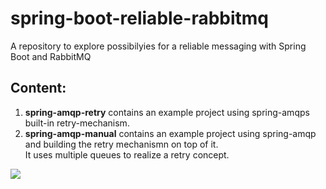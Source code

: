 # spring-boot-reliable-rabbitmq
A repository to explore possibilyies for a reliable messaging with Spring Boot and RabbitMQ

## Content:

1. **spring-amqp-retry** contains an example project using spring-amqps built-in retry-mechanism.
1. **spring-amqp-manual** contains an example project using spring-amqp and building the retry mechanismn on top of it.</br>
It uses multiple queues to realize a retry concept.

<img src="https://user-images.githubusercontent.com/5188694/67991687-596b0780-fc3a-11e9-8aac-5adb30cfced9.png" />